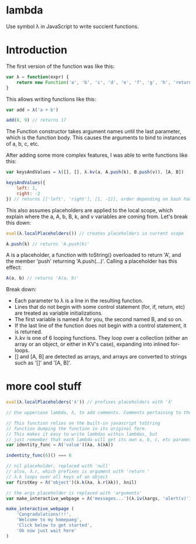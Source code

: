 # lambda
Use symbol λ in JavaScript to write succient functions.
# Introduction
The first version of the function was like this:
~~~JavaScript
var λ = function(expr) {
	return new Function('a', 'b', 'c', 'd', 'e', 'f', 'g', 'h', 'return ' + expr)
}
~~~
This allows writing functions like this:
~~~JavaScript
var add = λ('a + b')

add(8, 9) // returns 17
~~~
The Function constructor takes argument names until the last parameter, which is the function body. This causes the arguments to bind to instances of a, b, c, etc.

After adding some more complex features, I was able to write functions like this:

~~~JavaScript
var keysAndValues = λ([], [], λ.kv(a, A.push(k), B.push(v)), [A, B])

keysAndValues({
	left: 1,
	right: -2
}) // returns [['left', 'right'], [1, -2]], order depending on hash however
~~~

This also assumes placeholders are applied to the local scope, which explain where the a, A, b, B, k, and v variables are coming from. Let's break this down:
~~~JavaScript
eval(λ.localPlaceholders()) // creates placeholders in current scope

A.push(k) // returns 'A.push(k)'
~~~
A is a placeholder, a function with toString() overloaded to return 'A', and the member 'push' returning 'A.push(...)'. Calling a placeholder has this effect:
~~~JavaScript
A(a, b) // returns 'A(a, b)'
~~~
Break down:
- Each parameter to λ is a line in the resulting function.
- Lines that do not begin with some control statement (for, if, return, etc) are treated as variable initializations.
- The first variable is named A for you, the second named B, and so on.
- If the last line of the function does not begin with a control statement, it is returned.
- λ.kv is one of 6 looping functions. They loop over a collection (either an array or an object, or either in KV's case), expanding into inlined for-loops.
- [] and [A, B] are detected as arrays, and arrays are converted to strings such as '[]' and '[A, B]'.

# more cool stuff
~~~JavaScript
eval(λ.localPlaceholders('λ')) // prefixes placeholders with 'λ'

// Use uppercase lambda, Λ, to add comments. Comments pertaining to the required variables are useful.

// This function relies on the built-in javascript toString
// function dumping the function in its original form.
// This makes it easy to write lambdas within lambdas, but
// just remember that each lambda will get its own a, b, c, etc parameters.
var identity_func = Λ('value')(λa, λ(λA))

indentity_func(6)() === 6

// nil placeholder, replaced with 'null'
// also, λ.r, which prefixes is argument with 'return '
// λ.k loops over all keys of an object
var firstKey = Λ('object')(λ.k(λa, λ.r(λk)), λnil)

// the args placeholder is replaced with 'arguments'
var make_interactive_webpage = Λ('messages...')(λ.iv(λargs, 'alert(v)'))

make_interactive_webpage (
	'Congradulations!!!',
	'Welcome to my homepaeg',
	'Click below to get started',
	'Ok now just wait here'
)
~~~
